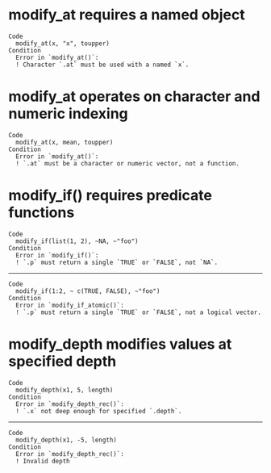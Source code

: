 # modify_at requires a named object

    Code
      modify_at(x, "x", toupper)
    Condition
      Error in `modify_at()`:
      ! Character `.at` must be used with a named `x`.

# modify_at operates on character and numeric indexing

    Code
      modify_at(x, mean, toupper)
    Condition
      Error in `modify_at()`:
      ! `.at` must be a character or numeric vector, not a function.

# modify_if() requires predicate functions

    Code
      modify_if(list(1, 2), ~NA, ~"foo")
    Condition
      Error in `modify_if()`:
      ! `.p` must return a single `TRUE` or `FALSE`, not `NA`.

---

    Code
      modify_if(1:2, ~ c(TRUE, FALSE), ~"foo")
    Condition
      Error in `modify_if_atomic()`:
      ! `.p` must return a single `TRUE` or `FALSE`, not a logical vector.

# modify_depth modifies values at specified depth

    Code
      modify_depth(x1, 5, length)
    Condition
      Error in `modify_depth_rec()`:
      ! `.x` not deep enough for specified `.depth`.

---

    Code
      modify_depth(x1, -5, length)
    Condition
      Error in `modify_depth_rec()`:
      ! Invalid depth

